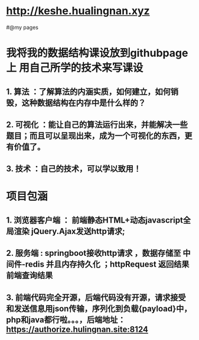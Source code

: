 # http://keshe.hualingnan.xyz
#@my pages
# 我将我的数据结构课设放到githubpage上 用自己所学的技术来写课设 
## 1. 算法 ：了解算法的内涵实质，如何建立，如何销毁，这种数据结构在内存中是什么样的？
## 2. 可视化 ：能让自己的算法运行出来，并能解决一些题目；而且可以呈现出来，成为一个可视化的东西，更有价值了。
## 3. 技术 ：自己的技术，可以学以致用！  
# 项目包涵 
## 1. 浏览器客户端 ： 前端静态HTML+动态javascript全局渲染 jQuery.Ajax发送http请求;
## 2. 服务端 : springboot接收http请求 ，数据存储至 中间件-redis 并且内存持久化 ；httpRequest 返回结果前端查询结果
## 3. 前端代码完全开源，后端代码没有开源，请求接受和发送信息用json传输，序列化到负载{payload}中，php和java都行啦。。。，后端地址： https://authorize.hulingnan.site:8124